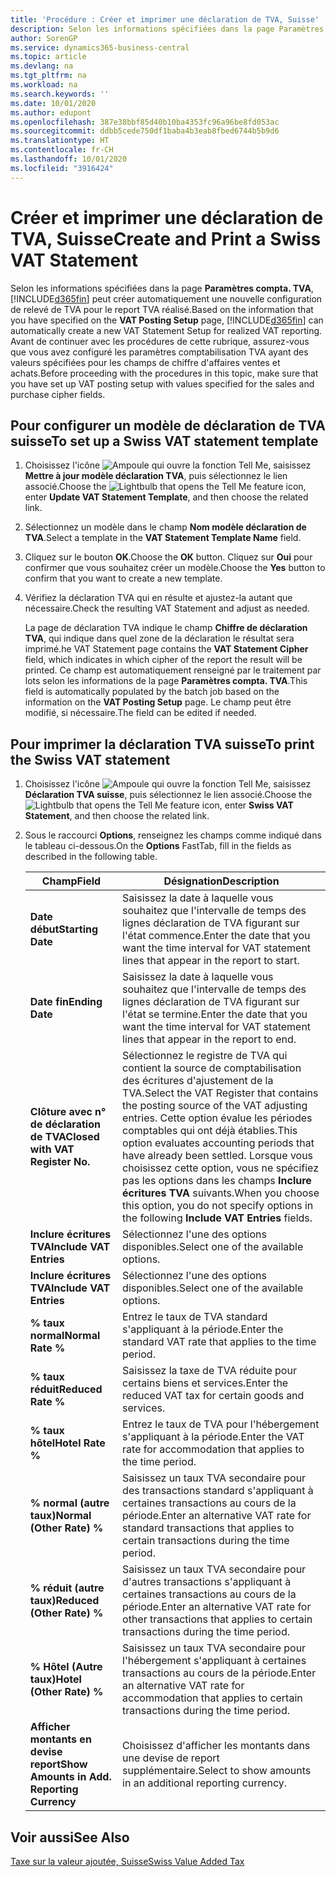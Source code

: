 ```yaml
---
title: 'Procédure : Créer et imprimer une déclaration de TVA, Suisse'
description: Selon les informations spécifiées dans la page Paramètres compta. TVA, Business Central peut créer automatiquement une nouvelle configuration de relevé de TVA pour le report TVA réalisé. Avant de continuer avec les procédures de cette rubrique, assurez-vous que vous avez configuré les paramètres comptabilisation TVA ayant des valeurs spécifiées pour les champs de chiffre d'affaires ventes et achats.
author: SorenGP
ms.service: dynamics365-business-central
ms.topic: article
ms.devlang: na
ms.tgt_pltfrm: na
ms.workload: na
ms.search.keywords: ''
ms.date: 10/01/2020
ms.author: edupont
ms.openlocfilehash: 387e38bbf85d40b10ba4353fc96a96be8fd053ac
ms.sourcegitcommit: ddbb5cede750df1baba4b3eab8fbed6744b5b9d6
ms.translationtype: HT
ms.contentlocale: fr-CH
ms.lasthandoff: 10/01/2020
ms.locfileid: "3916424"
---
```

# <a name="create-and-print-a-swiss-vat-statement"></a><span data-ttu-id="bf8cc-104">Créer et imprimer une déclaration de TVA, Suisse</span><span class="sxs-lookup"><span data-stu-id="bf8cc-104">Create and Print a Swiss VAT Statement</span></span>
<span data-ttu-id="bf8cc-105">Selon les informations spécifiées dans la page **Paramètres compta. TVA**, [!INCLUDE[d365fin](../../includes/d365fin_md.md)] peut créer automatiquement une nouvelle configuration de relevé de TVA pour le report TVA réalisé.</span><span class="sxs-lookup"><span data-stu-id="bf8cc-105">Based on the information that you have specified on the **VAT Posting Setup** page, [!INCLUDE[d365fin](../../includes/d365fin_md.md)] can automatically create a new VAT Statement Setup for realized VAT reporting.</span></span> <span data-ttu-id="bf8cc-106">Avant de continuer avec les procédures de cette rubrique, assurez-vous que vous avez configuré les paramètres comptabilisation TVA ayant des valeurs spécifiées pour les champs de chiffre d'affaires ventes et achats.</span><span class="sxs-lookup"><span data-stu-id="bf8cc-106">Before proceeding with the procedures in this topic, make sure that you have set up VAT posting setup with values specified for the sales and purchase cipher fields.</span></span>  

## <a name="to-set-up-a-swiss-vat-statement-template"></a><span data-ttu-id="bf8cc-107">Pour configurer un modèle de déclaration de TVA suisse</span><span class="sxs-lookup"><span data-stu-id="bf8cc-107">To set up a Swiss VAT statement template</span></span>  

1.  <span data-ttu-id="bf8cc-108">Choisissez l'icône ![Ampoule qui ouvre la fonction Tell Me](../../media/ui-search/search_small.png "Dites-moi ce que vous voulez faire"), saisissez **Mettre à jour modèle déclaration TVA**, puis sélectionnez le lien associé.</span><span class="sxs-lookup"><span data-stu-id="bf8cc-108">Choose the ![Lightbulb that opens the Tell Me feature](../../media/ui-search/search_small.png "Tell me what you want to do") icon, enter **Update VAT Statement Template**, and then choose the related link.</span></span>  
2.  <span data-ttu-id="bf8cc-109">Sélectionnez un modèle dans le champ **Nom modèle déclaration de TVA**.</span><span class="sxs-lookup"><span data-stu-id="bf8cc-109">Select a template in the **VAT Statement Template Name** field.</span></span>
3.  <span data-ttu-id="bf8cc-110">Cliquez sur le bouton **OK**.</span><span class="sxs-lookup"><span data-stu-id="bf8cc-110">Choose the **OK** button.</span></span> <span data-ttu-id="bf8cc-111">Cliquez sur **Oui** pour confirmer que vous souhaitez créer un modèle.</span><span class="sxs-lookup"><span data-stu-id="bf8cc-111">Choose the **Yes** button to confirm that you want to create a new template.</span></span>  
4.  <span data-ttu-id="bf8cc-112">Vérifiez la déclaration TVA qui en résulte et ajustez-la autant que nécessaire.</span><span class="sxs-lookup"><span data-stu-id="bf8cc-112">Check the resulting VAT Statement and adjust as needed.</span></span>  

     <span data-ttu-id="bf8cc-113">La page de déclaration TVA indique le champ **Chiffre de déclaration TVA**, qui indique dans quel zone de la déclaration le résultat sera imprimé.</span><span class="sxs-lookup"><span data-stu-id="bf8cc-113">he VAT Statement page contains the **VAT Statement Cipher** field, which indicates in which cipher of the report the result will be printed.</span></span> <span data-ttu-id="bf8cc-114">Ce champ est automatiquement renseigné par le traitement par lots selon les informations de la page **Paramètres compta. TVA**.</span><span class="sxs-lookup"><span data-stu-id="bf8cc-114">This field is automatically populated by the batch job based on the information on the **VAT Posting Setup** page.</span></span> <span data-ttu-id="bf8cc-115">Le champ peut être modifié, si nécessaire.</span><span class="sxs-lookup"><span data-stu-id="bf8cc-115">The field can be edited if needed.</span></span>  

## <a name="to-print-the-swiss-vat-statement"></a><span data-ttu-id="bf8cc-116">Pour imprimer la déclaration TVA suisse</span><span class="sxs-lookup"><span data-stu-id="bf8cc-116">To print the Swiss VAT statement</span></span>  

1.  <span data-ttu-id="bf8cc-117">Choisissez l'icône ![Ampoule qui ouvre la fonction Tell Me](../../media/ui-search/search_small.png "Dites-moi ce que vous voulez faire"), saisissez **Déclaration TVA suisse**, puis sélectionnez le lien associé.</span><span class="sxs-lookup"><span data-stu-id="bf8cc-117">Choose the ![Lightbulb that opens the Tell Me feature](../../media/ui-search/search_small.png "Tell me what you want to do") icon, enter **Swiss VAT Statement**, and then choose the related link.</span></span>  
2.  <span data-ttu-id="bf8cc-118">Sous le raccourci **Options**, renseignez les champs comme indiqué dans le tableau ci-dessous.</span><span class="sxs-lookup"><span data-stu-id="bf8cc-118">On the **Options** FastTab, fill in the fields as described in the following table.</span></span>  

    |<span data-ttu-id="bf8cc-119">Champ</span><span class="sxs-lookup"><span data-stu-id="bf8cc-119">Field</span></span>|<span data-ttu-id="bf8cc-120">Désignation</span><span class="sxs-lookup"><span data-stu-id="bf8cc-120">Description</span></span>|  
    |---------------------------------|---------------------------------------|  
    |<span data-ttu-id="bf8cc-121">**Date début**</span><span class="sxs-lookup"><span data-stu-id="bf8cc-121">**Starting Date**</span></span>|<span data-ttu-id="bf8cc-122">Saisissez la date à laquelle vous souhaitez que l'intervalle de temps des lignes déclaration de TVA figurant sur l'état commence.</span><span class="sxs-lookup"><span data-stu-id="bf8cc-122">Enter the date that you want the time interval for VAT statement lines that appear in the report to start.</span></span>|  
    |<span data-ttu-id="bf8cc-123">**Date fin**</span><span class="sxs-lookup"><span data-stu-id="bf8cc-123">**Ending Date**</span></span>|<span data-ttu-id="bf8cc-124">Saisissez la date à laquelle vous souhaitez que l'intervalle de temps des lignes déclaration de TVA figurant sur l'état se termine.</span><span class="sxs-lookup"><span data-stu-id="bf8cc-124">Enter the date that you want the time interval for VAT statement lines that appear in the report to end.</span></span>|  
    |<span data-ttu-id="bf8cc-125">**Clôture avec n° de déclaration de TVA**</span><span class="sxs-lookup"><span data-stu-id="bf8cc-125">**Closed with VAT Register No.**</span></span>|<span data-ttu-id="bf8cc-126">Sélectionnez le registre de TVA qui contient la source de comptabilisation des écritures d'ajustement de la TVA.</span><span class="sxs-lookup"><span data-stu-id="bf8cc-126">Select the VAT Register that contains the posting source of the VAT adjusting entries.</span></span> <span data-ttu-id="bf8cc-127">Cette option évalue les périodes comptables qui ont déjà établies.</span><span class="sxs-lookup"><span data-stu-id="bf8cc-127">This option evaluates accounting periods that have already been settled.</span></span> <span data-ttu-id="bf8cc-128">Lorsque vous choisissez cette option, vous ne spécifiez pas les options dans les champs **Inclure écritures TVA** suivants.</span><span class="sxs-lookup"><span data-stu-id="bf8cc-128">When you choose this option, you do not specify options in the following **Include VAT Entries** fields.</span></span>|  
    |<span data-ttu-id="bf8cc-129">**Inclure écritures TVA**</span><span class="sxs-lookup"><span data-stu-id="bf8cc-129">**Include VAT Entries**</span></span>|<span data-ttu-id="bf8cc-130">Sélectionnez l'une des options disponibles.</span><span class="sxs-lookup"><span data-stu-id="bf8cc-130">Select one of the available options.</span></span>|  
    |<span data-ttu-id="bf8cc-131">**Inclure écritures TVA**</span><span class="sxs-lookup"><span data-stu-id="bf8cc-131">**Include VAT Entries**</span></span>|<span data-ttu-id="bf8cc-132">Sélectionnez l'une des options disponibles.</span><span class="sxs-lookup"><span data-stu-id="bf8cc-132">Select one of the available options.</span></span>|  
    |<span data-ttu-id="bf8cc-133">**% taux normal**</span><span class="sxs-lookup"><span data-stu-id="bf8cc-133">**Normal Rate %**</span></span>|<span data-ttu-id="bf8cc-134">Entrez le taux de TVA standard s'appliquant à la période.</span><span class="sxs-lookup"><span data-stu-id="bf8cc-134">Enter the standard VAT rate that applies to the time period.</span></span>|  
    |<span data-ttu-id="bf8cc-135">**% taux réduit**</span><span class="sxs-lookup"><span data-stu-id="bf8cc-135">**Reduced Rate %**</span></span>|<span data-ttu-id="bf8cc-136">Saisissez la taxe de TVA réduite pour certains biens et services.</span><span class="sxs-lookup"><span data-stu-id="bf8cc-136">Enter the reduced VAT tax for certain goods and services.</span></span>|  
    |<span data-ttu-id="bf8cc-137">**% taux hôtel**</span><span class="sxs-lookup"><span data-stu-id="bf8cc-137">**Hotel Rate %**</span></span>|<span data-ttu-id="bf8cc-138">Entrez le taux de TVA pour l'hébergement s'appliquant à la période.</span><span class="sxs-lookup"><span data-stu-id="bf8cc-138">Enter the VAT rate for accommodation that applies to the time period.</span></span>|  
    |<span data-ttu-id="bf8cc-139">**% normal (autre taux)**</span><span class="sxs-lookup"><span data-stu-id="bf8cc-139">**Normal (Other Rate) %**</span></span>|<span data-ttu-id="bf8cc-140">Saisissez un taux TVA secondaire pour des transactions standard s'appliquant à certaines transactions au cours de la période.</span><span class="sxs-lookup"><span data-stu-id="bf8cc-140">Enter an alternative VAT rate for standard transactions that applies to certain transactions during the time period.</span></span>|  
    |<span data-ttu-id="bf8cc-141">**% réduit (autre taux)**</span><span class="sxs-lookup"><span data-stu-id="bf8cc-141">**Reduced (Other Rate) %**</span></span>|<span data-ttu-id="bf8cc-142">Saisissez un taux TVA secondaire pour d'autres transactions s'appliquant à certaines transactions au cours de la période.</span><span class="sxs-lookup"><span data-stu-id="bf8cc-142">Enter an alternative VAT rate for other transactions that applies to certain transactions during the time period.</span></span>|  
    |<span data-ttu-id="bf8cc-143">**% Hôtel (Autre taux)**</span><span class="sxs-lookup"><span data-stu-id="bf8cc-143">**Hotel (Other Rate) %**</span></span>|<span data-ttu-id="bf8cc-144">Saisissez un taux TVA secondaire pour l'hébergement s'appliquant à certaines transactions au cours de la période.</span><span class="sxs-lookup"><span data-stu-id="bf8cc-144">Enter an alternative VAT rate for accommodation that applies to certain transactions during the time period.</span></span>|  
    |<span data-ttu-id="bf8cc-145">**Afficher montants en devise report**</span><span class="sxs-lookup"><span data-stu-id="bf8cc-145">**Show Amounts in Add. Reporting Currency**</span></span>|<span data-ttu-id="bf8cc-146">Choisissez d'afficher les montants dans une devise de report supplémentaire.</span><span class="sxs-lookup"><span data-stu-id="bf8cc-146">Select to show amounts in an additional reporting currency.</span></span>|  

## <a name="see-also"></a><span data-ttu-id="bf8cc-147">Voir aussi</span><span class="sxs-lookup"><span data-stu-id="bf8cc-147">See Also</span></span>  
 [<span data-ttu-id="bf8cc-148">Taxe sur la valeur ajoutée, Suisse</span><span class="sxs-lookup"><span data-stu-id="bf8cc-148">Swiss Value Added Tax</span></span>](swiss-value-added-tax.md)
